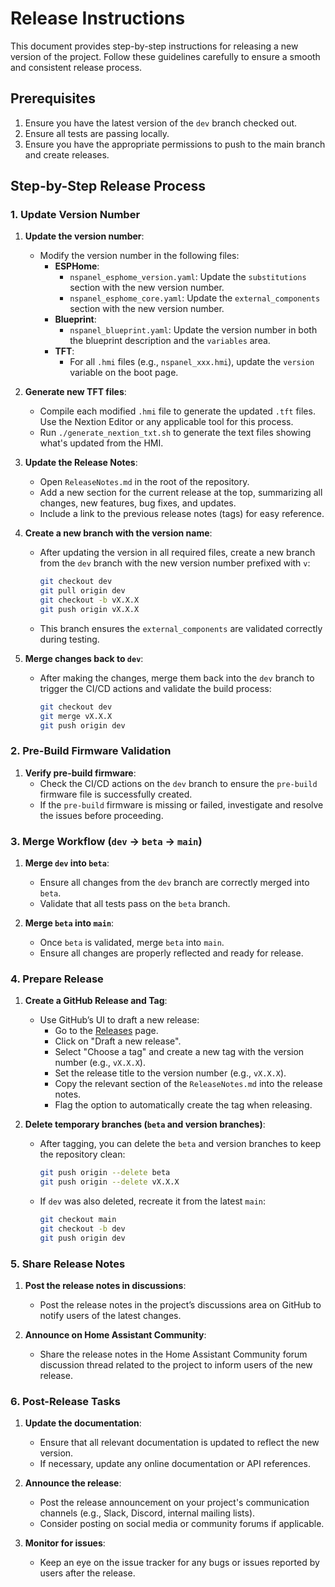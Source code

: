 # Release Instructions

This document provides step-by-step instructions for releasing a new version of the project. Follow these guidelines carefully to ensure a smooth and consistent release process.

## Prerequisites

1. Ensure you have the latest version of the `dev` branch checked out.
2. Ensure all tests are passing locally.
3. Ensure you have the appropriate permissions to push to the main branch and create releases.

## Step-by-Step Release Process

### 1. Update Version Number

1. **Update the version number**:
   - Modify the version number in the following files:
     - **ESPHome**:
       - `nspanel_esphome_version.yaml`: Update the `substitutions` section with the new version number.
       - `nspanel_esphome_core.yaml`: Update the `external_components` section with the new version number.
     - **Blueprint**:
       - `nspanel_blueprint.yaml`: Update the version number in both the blueprint description and the `variables` area.
     - **TFT**:
       - For all `.hmi` files (e.g., `nspanel_xxx.hmi`), update the `version` variable on the boot page.

2. **Generate new TFT files**:
   - Compile each modified `.hmi` file to generate the updated `.tft` files. Use the Nextion Editor or any applicable tool for this process.
   - Run `./generate_nextion_txt.sh` to generate the text files showing what's updated from the HMI.

3. **Update the Release Notes**:
   - Open `ReleaseNotes.md` in the root of the repository.
   - Add a new section for the current release at the top, summarizing all changes, new features, bug fixes, and updates.
   - Include a link to the previous release notes (tags) for easy reference.

4. **Create a new branch with the version name**:
   - After updating the version in all required files, create a new branch from the `dev` branch with the new version number prefixed with `v`:
     ```bash
     git checkout dev
     git pull origin dev
     git checkout -b vX.X.X
     git push origin vX.X.X
     ```
   - This branch ensures the `external_components` are validated correctly during testing.

5. **Merge changes back to `dev`**:
   - After making the changes, merge them back into the `dev` branch to trigger the CI/CD actions and validate the build process:
     ```bash
     git checkout dev
     git merge vX.X.X
     git push origin dev
     ```

### 2. Pre-Build Firmware Validation

1. **Verify pre-build firmware**:
   - Check the CI/CD actions on the `dev` branch to ensure the `pre-build` firmware file is successfully created.
   - If the `pre-build` firmware is missing or failed, investigate and resolve the issues before proceeding.

### 3. Merge Workflow (`dev` -> `beta` -> `main`)

1. **Merge `dev` into `beta`**:
   - Ensure all changes from the `dev` branch are correctly merged into `beta`.
   - Validate that all tests pass on the `beta` branch.

2. **Merge `beta` into `main`**:
   - Once `beta` is validated, merge `beta` into `main`.
   - Ensure all changes are properly reflected and ready for release.

### 4. Prepare Release

1. **Create a GitHub Release and Tag**:
   - Use GitHub’s UI to draft a new release:
     - Go to the [Releases](https://github.com/Blackymas/NSPanel_HA_Blueprint/releases) page.
     - Click on "Draft a new release".
     - Select "Choose a tag" and create a new tag with the version number (e.g., `vX.X.X`).
     - Set the release title to the version number (e.g., `vX.X.X`).
     - Copy the relevant section of the `ReleaseNotes.md` into the release notes.
     - Flag the option to automatically create the tag when releasing.

2. **Delete temporary branches (`beta` and version branches)**:
   - After tagging, you can delete the `beta` and version branches to keep the repository clean:
     ```bash
     git push origin --delete beta
     git push origin --delete vX.X.X
     ```
   - If `dev` was also deleted, recreate it from the latest `main`:
     ```bash
     git checkout main
     git checkout -b dev
     git push origin dev
     ```

### 5. Share Release Notes

1. **Post the release notes in discussions**:
   - Post the release notes in the project’s discussions area on GitHub to notify users of the latest changes.

2. **Announce on Home Assistant Community**:
   - Share the release notes in the Home Assistant Community forum discussion thread related to the project to inform users of the new release.

### 6. Post-Release Tasks

1. **Update the documentation**:
   - Ensure that all relevant documentation is updated to reflect the new version.
   - If necessary, update any online documentation or API references.

2. **Announce the release**:
   - Post the release announcement on your project's communication channels (e.g., Slack, Discord, internal mailing lists).
   - Consider posting on social media or community forums if applicable.

3. **Monitor for issues**:
   - Keep an eye on the issue tracker for any bugs or issues reported by users after the release.
